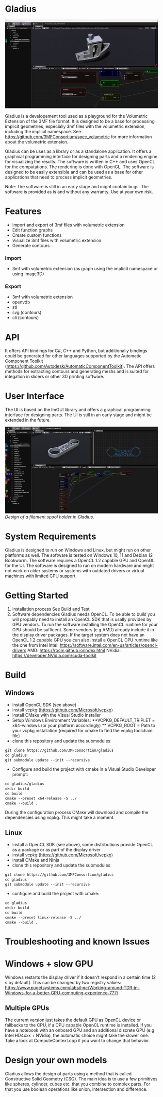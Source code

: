 # Gladius

![Screencast of gladius](gladius/documentation/img/gladius_animation.gif "3mf with volumetric extension")

Gladius is a developement tool used as a playground for the Volumetric Extension of the 3MF file format. It is designed to be a base for processing implicit geometries, especially 3mf files with the volumetric extension, including the implicit namespace. See <https://github.com/3MFConsortium/spec_volumetric> for more information about the volumetric extension.

Gladius can be uses as a library or as a standalone application. It offers a graphical programming interface for designing parts and a rendering engine for visualizing the results. The software is written in C++ and uses OpenCL for the computations. The rendering is done with OpenGL. The software is designed to be easily extensible and can be used as a base for other applications that need to process implicit geometries.

Note: The software is still in an early stage and might contain bugs. The software is provided as is and without any warranty. Use at your own risk.

# Features

- Import and export of 3mf files with volumetric extension
- Edit function graphs
- Create custom functions
- Visualize 3mf files with volumetric extension
- Generate contours

### Import

- 3mf with volumetric extension (as graph using the implicit namespace or using Image3D)

### Export

- 3mf with volumetric extension
- openvdb
- stl
- svg (contours)
- cli (contours)

# API

It offers API bindings for C#, C++ and Python, but additionally bindings could be generated for other languages supported by the Automatic Component Toolkit (<https://github.com/Autodesk/AutomaticComponentToolkit>). The API offers methods for extracting contours and generating meshs and is suited for integation in slicers or other 3D printing software.

# User Interface

The UI is based on the ImGUI library and offers a graphical programming interface for designing parts. The UI is still in an early stage and might be extended in the future.

![Screenshot of Gladius](gladius/documentation/img/gladius_screenshot.jpg "Screenshot of Gladius")
*Design of a filament spool holder in Gladius.*

# System Requirements

Gladius is designed to run on Windows and Linux, but might run on other platforms as well. The software is tested on Windows 10, 11 and Debian 12 Bookworm. The software requires a OpenCL 1.2 capable GPU and OpenGL for the UI. The software is designed to run on modern hardware and might not work on older systems or systems with outdated drivers or virtual machines with limited GPU support.

# Getting Started

1. Installation process
    See Build and Test
2. Software dependencies
    Gladius needs OpenCL. To be able to build you will propably need to install an OpenCL SDK that is usally provided by GPU vendors. To run the software installing the OpenCL runtime for your GPU should be sufficent. Some vendors (e.g AMD) already include it in the display driver packages. If the target system does not have an OpenCL 1.2 capable GPU you can also install a OpenCL CPU runtime like the one from Intel
    Intel: <https://software.intel.com/en-us/articles/opencl-drivers>
    AMD: <https://rocm.github.io/index.html>
    NVidia: <https://developer.NVidia.com/cuda-toolkit>

# Build

## Windows

- Install OpenCL SDK (see above)
- Install vcpkg (<https://github.com/Microsoft/vcpkg>)
- Install CMake with the Visual Studio Installer
- Setup Windows Environment Variables:
**VCPKG_DEFAULT_TRIPLET = x64-windows (or your platform accordingly)
** VCPKG_ROOT = Path to your vcpkg installation (required for cmake to find the vcpkg toolchain file)
- clone this repository and update the submodules:

```
git clone https://github.com/3MFConsortium/gladius
cd gladius
git submodule update --init --recursive
```

- Configure and build the project with cmake in a Visual Studio Developer prompt:

```
cd gladius/gladius
mkdir build
cd build
cmake --preset x64-release -S ../
cmake --build .
```

During the configuration process CMake will download and compile the dependencies using vcpkg. This might take a moment.

## Linux

- Install a OpenCL SDK (see above), some distributions provide OpenCL as a package or as part of the display driver
- Install vcpkg (<https://github.com/Microsoft/vcpkg>)
- Install CMake and Ninja
- clone this repository and update the submodules:

```
git clone https://github.com/3MFConsortium/gladius
cd gladius
git submodule update --init --recursive
```

* configure and build the project with cmake:

```
cd gladius
mkdir build
cd build
cmake --preset linux-release -S ../
cmake --build .
```

# Troubleshooting and known Issues

# Windows + slow GPU

Windows restarts the display driver if it doesn't respond in a certain time (2 s by default). This can be changed by two registry values:
<https://www.pugetsystems.com/labs/hpc/Working-around-TDR-in-Windows-for-a-better-GPU-computing-experience-777/>

## Multiple GPUs

The current version just takes the default GPU as OpenCL device or fallbacks to the CPU, if a CPU capable OpenCL runtime is installed. If you have a notebook with an onboard GPU and an additional discrete GPU (e.g Intel HD4xxx + NVidia), the automatic choice might take the slower one. Take a look at ComputeContext.cpp if you want to change that behavior.

# Design your own models

Gladius allows the design of parts using a method that is called Constructive Solid Geometry (CSG). The main idea is to use a few primitives like spheres, cylinder, cubes etc. that you combine to complex parts. For that you use boolean operations like union, intersection and difference.
